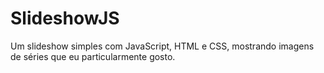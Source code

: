 # SlideshowJS
Um slideshow simples com JavaScript, HTML e CSS, mostrando imagens de séries que eu particularmente gosto.

